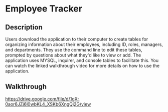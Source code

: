 # Employee Tracker

## Description 

Users download the application to their computer to create tables for organizing information about their employees, including ID, roles, managers, and departments. They use the command line to edit these tables, prompted by questions about what they'd like to view or add. The application uses MYSQL, inquirer, and console tables to facilitate this. You can watch the linked walkthrough video for more details on how to use the application.

## Walkthrough

https://drive.google.com/file/d/1gX-0aor6JZj6l0wbKL4_XSKb6XngQj2G/view 